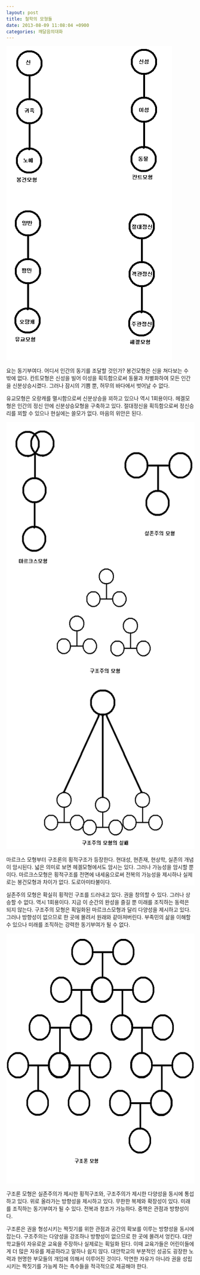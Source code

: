 ```yaml
---
layout: post
title: 철학의 모형들
date: 2013-08-09 11:08:04 +0900
categories: 깨달음의대화
---
```


  


 <img alt="22222.GIF" src="files/attach/images/198/318/377/22222.GIF" width="444" height="841" />



요는 동기부여다. 어디서 인간의 동기를 조달할 것인가? 봉건모형은 신을 쳐다보는 수 밖에 없다. 칸트모형은 신성을 빌어 이성을 획득함으로써 동물과 차별화하여 모든 인간을 신분상승시켰다. 그러나 잠시의 기쁨 뿐, 허무의 바다에서 벗어날 수 없다. 



유교모형은 오랑캐를 멸시함으로써 신분상승을 꾀하고 있으나 역시 1회용이다. 헤겔모형은 인간의 정신 안에 신분상승모형을 구축하고 있다. 절대정신을 획득함으로써 정신승리를 꾀할 수 있으나 현실에는 쓸모가 없다. 마음의 위안은 된다.





 <img alt="1111111.GIF" src="files/attach/images/198/318/377/1111111.GIF" width="547" height="1143" />





<p style="BACKGROUND: #ffffff; mso-pagination: none; mso-padding-alt: 0pt 0pt 0pt 0pt" class="0">
  마르크스 모형부터 구조론의 횡적구조가 등장한다. 현대성, 현존재, 현상학, 실존의 개념이 암시된다. 넓은 의미로 보면 헤겔모형에서도 암시는 있다. 그러나 가능성을 암시할 뿐이다. 마르크스모형은 횡적구조를 전면에 내세움으로써 전복의 가능성을 제시하나 실제로는 봉건모형과 차이가 없다. 도로아미타불이다.
</p>



실존주의 모형은 확실히 횡적인 구조를 드러내고 있다. 권을 창의할 수 있다. 그러나 상승할 수 없다. 역시 1회용이다. 지금 이 순간의 완성을 즐길 뿐 미래를 조직하는 동력은 되지 않는다. 구조주의 모형은 획일화된 마르크스모형과 달리 다양성을 제시하고 있다. 그러나 방향성이 없으므로 한 곳에 몰려서 원래와 같아져버린다. 부족민의 삶을 이해할 수 있으나 미래를 조직하는 강력한 동기부여가 될 수 없다. 











 <img alt="33333.GIF" src="files/attach/images/198/318/377/33333.GIF" width="587" height="669" />



구조론 모형은 실존주의가 제시한 횡적구조와, 구조주의가 제시한 다양성을 동시에 통섭하고 있다. 위로 올라가는 방향성을 제시하고 있다. 무한한 복제와 확장성이 있다. 미래를 조직하는 동기부여가 될 수 있다. 전복과 창조가 가능하다. 중핵은 관점과 방향성이다.



<p style="BACKGROUND: #ffffff; mso-pagination: none; mso-padding-alt: 0pt 0pt 0pt 0pt" class="0">
  구조론은 권을 형성시키는 짝짓기를 위한 관점과 공간의 확보를 이루는 방향성을 동시에 잡는다. 구조주의는 다양성을 강조하나 방향성이 없으므로 한 곳에 몰려서 엉킨다. 대안학교들이 자유로운 교육을 주장하나 실제로는 획일화 된다. 이때 교육가들은 어린이들에게 더 많은 자유를 제공하라고 말하나 쉽지 않다. 대안학교의 부분적인 성공도 굉장한 노력과 현명한 부모들의 개입에 의해서 이루어진 것이다. 막연한 자유가 아니라 권을 성립시키는 짝짓기를 가능케 하는 촉수들을 적극적으로 제공해야 한다.
</p>